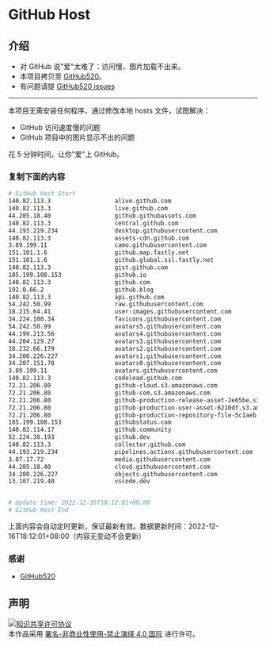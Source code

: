 # GitHub Host
## 介绍
- 对 GitHub 说"爱"太难了：访问慢、图片加载不出来。
- 本项目拷贝至 [GitHub520](https://github.com/521xueweihan/GitHub520)。
- 有问题请提 [GitHub520 issues](https://github.com/521xueweihan/GitHub520/issues/new)

---

本项目无需安装任何程序，通过修改本地 hosts 文件，试图解决：
- GitHub 访问速度慢的问题
- GitHub 项目中的图片显示不出的问题

花 5 分钟时间，让你"爱"上 GitHub。

### 复制下面的内容
```bash
# GitHub Host Start
140.82.113.3                  alive.github.com
140.82.113.3                  live.github.com
44.205.18.40                  github.githubassets.com
140.82.113.3                  central.github.com
44.193.219.234                desktop.githubusercontent.com
140.82.113.3                  assets-cdn.github.com
3.89.199.11                   camo.githubusercontent.com
151.101.1.6                   github.map.fastly.net
151.101.1.6                   github.global.ssl.fastly.net
140.82.113.3                  gist.github.com
185.199.108.153               github.io
140.82.113.3                  github.com
192.0.66.2                    github.blog
140.82.113.3                  api.github.com
54.242.50.99                  raw.githubusercontent.com
18.215.64.41                  user-images.githubusercontent.com
34.224.100.34                 favicons.githubusercontent.com
54.242.50.99                  avatars5.githubusercontent.com
44.199.213.56                 avatars4.githubusercontent.com
44.204.129.27                 avatars3.githubusercontent.com
18.232.66.179                 avatars2.githubusercontent.com
34.200.226.227                avatars1.githubusercontent.com
34.207.151.78                 avatars0.githubusercontent.com
3.89.199.11                   avatars.githubusercontent.com
140.82.113.3                  codeload.github.com
72.21.206.80                  github-cloud.s3.amazonaws.com
72.21.206.80                  github-com.s3.amazonaws.com
72.21.206.80                  github-production-release-asset-2e65be.s3.amazonaws.com
72.21.206.80                  github-production-user-asset-6210df.s3.amazonaws.com
72.21.206.80                  github-production-repository-file-5c1aeb.s3.amazonaws.com
185.199.108.153               githubstatus.com
140.82.114.17                 github.community
52.224.38.193                 github.dev
140.82.113.3                  collector.github.com
44.193.219.234                pipelines.actions.githubusercontent.com
3.87.17.72                    media.githubusercontent.com
44.205.18.40                  cloud.githubusercontent.com
34.200.226.227                objects.githubusercontent.com
13.107.219.40                 vscode.dev


# Update time: 2022-12-16T18:12:01+08:00
# GitHub Host End

```
上面内容会自动定时更新，保证最新有效。数据更新时间：2022-12-16T18:12:01+08:00（内容无变动不会更新）

### 感谢

- [GitHub520](https://github.com/521xueweihan/GitHub520)

## 声明
<a rel="license" href="https://creativecommons.org/licenses/by-nc-nd/4.0/deed.zh"><img alt="知识共享许可协议" style="border-width: 0" src="https://licensebuttons.net/l/by-nc-nd/4.0/88x31.png"></a><br>本作品采用 <a rel="license" href="https://creativecommons.org/licenses/by-nc-nd/4.0/deed.zh">署名-非商业性使用-禁止演绎 4.0 国际</a> 进行许可。